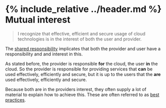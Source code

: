 {% include_relative ../header.md %}
Mutual interest
===
> I recognize that effective, efficient and secure usage of cloud technologies is in the interest of both the user and provider.

The [shared responsibility](shared_responsibility.md) implicates that both the provider and user have a responsibility and and interest in this.

As stated before, the provider is responsible **for** the cloud, the user **in** the cloud. So the provider is responsible for providing services that **can** be used effectively, efficiently and secure, but it is up to the users that the **are** used effectively, efficiently and secure.

Because both are in the providers interest, they often supply a lot of material to explain how to achieve this. These are often referred to as [best practices](best_practices.md).
